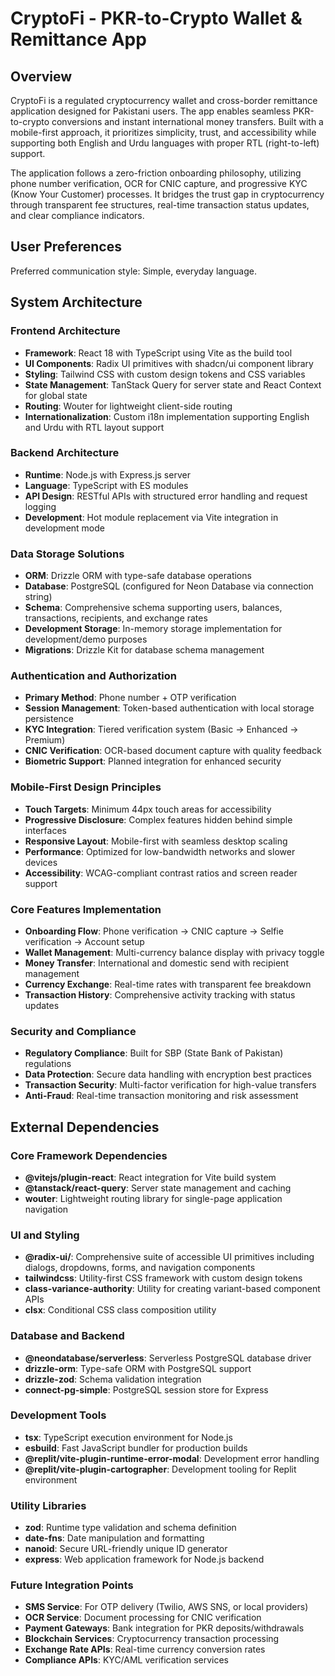 # CryptoFi - PKR-to-Crypto Wallet & Remittance App

## Overview

CryptoFi is a regulated cryptocurrency wallet and cross-border remittance application designed for Pakistani users. The app enables seamless PKR-to-crypto conversions and instant international money transfers. Built with a mobile-first approach, it prioritizes simplicity, trust, and accessibility while supporting both English and Urdu languages with proper RTL (right-to-left) support.

The application follows a zero-friction onboarding philosophy, utilizing phone number verification, OCR for CNIC capture, and progressive KYC (Know Your Customer) processes. It bridges the trust gap in cryptocurrency through transparent fee structures, real-time transaction status updates, and clear compliance indicators.

## User Preferences

Preferred communication style: Simple, everyday language.

## System Architecture

### Frontend Architecture
- **Framework**: React 18 with TypeScript using Vite as the build tool
- **UI Components**: Radix UI primitives with shadcn/ui component library
- **Styling**: Tailwind CSS with custom design tokens and CSS variables
- **State Management**: TanStack Query for server state and React Context for global state
- **Routing**: Wouter for lightweight client-side routing
- **Internationalization**: Custom i18n implementation supporting English and Urdu with RTL layout support

### Backend Architecture
- **Runtime**: Node.js with Express.js server
- **Language**: TypeScript with ES modules
- **API Design**: RESTful APIs with structured error handling and request logging
- **Development**: Hot module replacement via Vite integration in development mode

### Data Storage Solutions
- **ORM**: Drizzle ORM with type-safe database operations
- **Database**: PostgreSQL (configured for Neon Database via connection string)
- **Schema**: Comprehensive schema supporting users, balances, transactions, recipients, and exchange rates
- **Development Storage**: In-memory storage implementation for development/demo purposes
- **Migrations**: Drizzle Kit for database schema management

### Authentication and Authorization
- **Primary Method**: Phone number + OTP verification
- **Session Management**: Token-based authentication with local storage persistence
- **KYC Integration**: Tiered verification system (Basic → Enhanced → Premium)
- **CNIC Verification**: OCR-based document capture with quality feedback
- **Biometric Support**: Planned integration for enhanced security

### Mobile-First Design Principles
- **Touch Targets**: Minimum 44px touch areas for accessibility
- **Progressive Disclosure**: Complex features hidden behind simple interfaces
- **Responsive Layout**: Mobile-first with seamless desktop scaling
- **Performance**: Optimized for low-bandwidth networks and slower devices
- **Accessibility**: WCAG-compliant contrast ratios and screen reader support

### Core Features Implementation
- **Onboarding Flow**: Phone verification → CNIC capture → Selfie verification → Account setup
- **Wallet Management**: Multi-currency balance display with privacy toggle
- **Money Transfer**: International and domestic send with recipient management
- **Currency Exchange**: Real-time rates with transparent fee breakdown
- **Transaction History**: Comprehensive activity tracking with status updates

### Security and Compliance
- **Regulatory Compliance**: Built for SBP (State Bank of Pakistan) regulations
- **Data Protection**: Secure data handling with encryption best practices
- **Transaction Security**: Multi-factor verification for high-value transfers
- **Anti-Fraud**: Real-time transaction monitoring and risk assessment

## External Dependencies

### Core Framework Dependencies
- **@vitejs/plugin-react**: React integration for Vite build system
- **@tanstack/react-query**: Server state management and caching
- **wouter**: Lightweight routing library for single-page application navigation

### UI and Styling
- **@radix-ui/**: Comprehensive suite of accessible UI primitives including dialogs, dropdowns, forms, and navigation components
- **tailwindcss**: Utility-first CSS framework with custom design tokens
- **class-variance-authority**: Utility for creating variant-based component APIs
- **clsx**: Conditional CSS class composition utility

### Database and Backend
- **@neondatabase/serverless**: Serverless PostgreSQL database driver
- **drizzle-orm**: Type-safe ORM with PostgreSQL support
- **drizzle-zod**: Schema validation integration
- **connect-pg-simple**: PostgreSQL session store for Express

### Development Tools
- **tsx**: TypeScript execution environment for Node.js
- **esbuild**: Fast JavaScript bundler for production builds
- **@replit/vite-plugin-runtime-error-modal**: Development error handling
- **@replit/vite-plugin-cartographer**: Development tooling for Replit environment

### Utility Libraries
- **zod**: Runtime type validation and schema definition
- **date-fns**: Date manipulation and formatting
- **nanoid**: Secure URL-friendly unique ID generator
- **express**: Web application framework for Node.js backend

### Future Integration Points
- **SMS Service**: For OTP delivery (Twilio, AWS SNS, or local providers)
- **OCR Service**: Document processing for CNIC verification
- **Payment Gateways**: Bank integration for PKR deposits/withdrawals
- **Blockchain Services**: Cryptocurrency transaction processing
- **Exchange Rate APIs**: Real-time currency conversion rates
- **Compliance APIs**: KYC/AML verification services